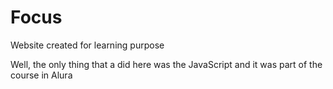 # Focus
Website created for learning purpose

Well, the only thing that a did here was the JavaScript and it was part of the course in Alura
